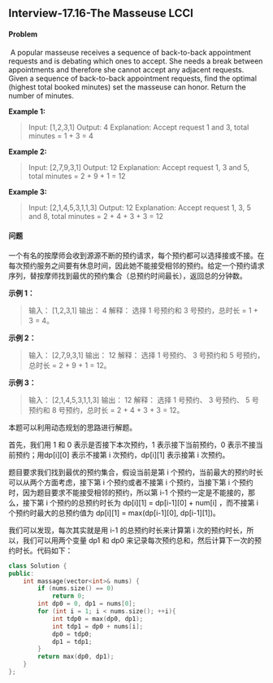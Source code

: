 ## Interview-17.16-The Masseuse LCCI

#### Problem

​		A popular masseuse receives a sequence of back-to-back appointment requests and is debating which ones to accept. She needs a break between appointments and therefore she cannot accept any adjacent requests. Given a sequence of back-to-back appointment requests, find the optimal (highest total booked minutes) set the masseuse can honor. Return the number of minutes.

**Example 1:**

> Input:  [1,2,3,1]
> Output:  4
> Explanation:  Accept request 1 and 3, total minutes = 1 + 3 = 4

**Example 2:**

> Input:  [2,7,9,3,1]
> Output:  12
> Explanation:  Accept request 1, 3 and 5, total minutes = 2 + 9 + 1 = 12

**Example 3:**

> Input:  [2,1,4,5,3,1,1,3]
> Output:  12
> Explanation:  Accept request 1, 3, 5 and 8, total minutes = 2 + 4 + 3 + 3 = 12

#### 问题

​		一个有名的按摩师会收到源源不断的预约请求，每个预约都可以选择接或不接。在每次预约服务之间要有休息时间，因此她不能接受相邻的预约。给定一个预约请求序列，替按摩师找到最优的预约集合（总预约时间最长），返回总的分钟数。

**示例 1：**

> 输入： [1,2,3,1]
> 输出： 4
> 解释： 选择 1 号预约和 3 号预约，总时长 = 1 + 3 = 4。

**示例 2：**

> 输入： [2,7,9,3,1]
> 输出： 12
> 解释： 选择 1 号预约、 3 号预约和 5 号预约，总时长 = 2 + 9 + 1 = 12。

**示例 3：**

> 输入： [2,1,4,5,3,1,1,3]
> 输出： 12
> 解释： 选择 1 号预约、 3 号预约、 5 号预约和 8 号预约，总时长 = 2 + 4 + 3 + 3 = 12。



本题可以利用动态规划的思路进行解题。

首先，我们用 1 和 0 表示是否接下本次预约，1 表示接下当前预约，0 表示不接当前预约；用dp[i][0] 表示不接第 i 次预约，dp[i][1] 表示接第 i 次预约。

题目要求我们找到最优的预约集合，假设当前是第 i 个预约，当前最大的预约时长可以从两个方面考虑，接下第 i 个预约或者不接第  i 个预约，当接下第 i 个预约时，因为题目要求不能接受相邻的预约，所以第 i-1 个预约一定是不能接的，那么，接下第 i 个预约的总预约时长为 dp[i][1] = dp[i-1][0] + num[i] ，而不接第 i 个预约时最大的总预约值为 dp[i][1] = max(dp[i-1][0], dp[i-1][1])。

我们可以发现，每次其实就是用 i-1 的总预约时长来计算第 i 次的预约时长，所以，我们可以用两个变量 dp1 和 dp0 来记录每次预约总和，然后计算下一次的预约时长。代码如下：

```cpp
class Solution {
public:
    int massage(vector<int>& nums) {
        if (nums.size() == 0)
            return 0;
        int dp0 = 0, dp1 = nums[0];
        for (int i = 1; i < nums.size(); ++i){
            int tdp0 = max(dp0, dp1);
            int tdp1 = dp0 + nums[i];
            dp0 = tdp0;
            dp1 = tdp1;
        }
        return max(dp0, dp1);
    }
};
```